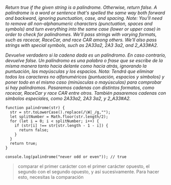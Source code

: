 _Return true if the given string is a palindrome. Otherwise, return false.
A palindrome is a word or sentence that's spelled the same way both forward and backward, ignoring punctuation, case, and spacing.
Note: You'll need to remove all non-alphanumeric characters (punctuation, spaces and symbols) and turn everything into the same case (lower or upper case) in order to check for palindromes.
We'll pass strings with varying formats, such as racecar, RaceCar, and race CAR among others.
We'll also pass strings with special symbols, such as 2A3*3a2, 2A3 3a2, and 2_A3*3#A2._

_Devuelve verdadero si la cadena dada es un palíndromo. En caso contrario, devuelve false.
Un palíndromo es una palabra o frase que se escribe de la misma manera tanto hacia delante como hacia atrás, ignorando la puntuación, las mayúsculas y los espacios.
Nota: Tendrá que eliminar todos los caracteres no alfanuméricos (puntuación, espacios y símbolos) y poner todo en el mismo caso (minúsculas o mayúsculas) para comprobar si hay palíndromos.
Pasaremos cadenas con distintos formatos, como racecar, RaceCar y race CAR entre otros.
También pasaremos cadenas con símbolos especiales, como 2A3*3a2, 2A3 3a2, y 2_A3*3#A2._


```
function palindrome(str) {
  str = str.toLowerCase().replace(/\W|_/g,"");
  let splitNumber = Math.floor(str.length/2);
  for (let i = 0; i < splitNumber; i++) {
    if (str[i] !== str[str.length - 1 - i]) {
      return false;
    }
  }
  return true;
}

console.log(palindrome("never odd or even")); // true

```

> comparar el primer carácter con el primer carácter opuesto, el segundo con el segundo opuesto, y así sucesivamente. Para hacer esto, necesitas la comparación 

